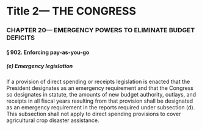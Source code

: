 
# Title 2— THE CONGRESS
### CHAPTER 20— EMERGENCY POWERS TO ELIMINATE BUDGET DEFICITS
#### § 902. Enforcing pay-as-you-go
##### (e) Emergency legislation

If a provision of direct spending or receipts legislation is enacted that the President designates as an emergency requirement and that the Congress so designates in statute, the amounts of new budget authority, outlays, and receipts in all fiscal years resulting from that provision shall be designated as an emergency requirement in the reports required under subsection (d). This subsection shall not apply to direct spending provisions to cover agricultural crop disaster assistance.
